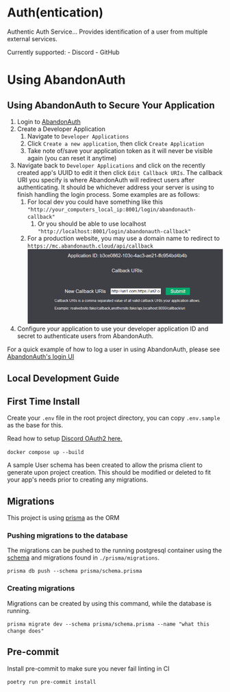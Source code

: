 # Auth(entication)

Authentic Auth Service... Provides identification of a user from multiple external services.

Currently supported:
    - Discord
    - GitHub

# Using AbandonAuth

## Using AbandonAuth to Secure Your Application

1. Login to [AbandonAuth](https://auth.abandontech.cloud)
2. Create a Developer Application
   1. Navigate to `Developer Applications`
   2. Click `Create a new application`, then click `Create Application`
   3. Take note of/save your application token as it will never be visible again (you can reset it anytime)
3. Navigate back to `Developer Applications` and click on the recently created app's UUID to edit it then click `Edit Callback URIs`. The callback URI you specify is where AbandonAuth will redirect users after authenticating. It should be whichever address your server is using to finish handling the login process.  Some examples are as follows:
   1. For local dev you could have something like this `"http://your_computers_local_ip:8001/login/abandonauth-callback"`
      1. Or you should be able to use localhost `"http://localhost:8001/login/abandonauth-callback"`
   2. For a production website, you may use a domain name to redirect to `https://mc.abandonauth.cloud/api/callback`
   ![Callback URIs](./docs/imgs/callback-uris-example.png)
4. Configure *your* application to use your developer application ID and secret to authenticate users from AbandonAuth.

For a quick example of how to log a user in using AbandonAuth, please see [AbandonAuth's login UI](./abandonauth/routers/ui.py)


## Local Development Guide

## First Time Install

Create your `.env` file in the root project directory, you can copy `.env.sample` as the base for this.

Read how to setup [Discord OAuth2 here.](./docs/DISCORD-OAUTH2.md)

`docker compose up --build`

A sample User schema has been created to allow the prisma client to generate upon project creation. This should be
modified or deleted to fit your app's needs prior to creating any migrations.

## Migrations
This project is using [prisma](https://www.prisma.io/) as the ORM

### Pushing migrations to the database
The migrations can be pushed to the running postgresql container using the
[schema](./prisma/schema.prisma) and migrations found in `./prisma/migrations`.

```shell
prisma db push --schema prisma/schema.prisma
```

### Creating migrations
Migrations can be created by using this command, while the database is running.

```shell
prisma migrate dev --schema prisma/schema.prisma --name "what this change does"
```

## Pre-commit
Install pre-commit to make sure you never fail linting in CI
```shell
poetry run pre-commit install
```
